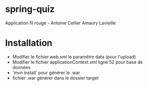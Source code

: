 # spring-quiz
Application fil rouge - Antoine Cellier Amaury Lavieille

# Installation

* Modifier le fichier web.xml le paramêtre data (pour l'upload)
* Modifier le fichier applicationContext.xml ligne 52 pour base de données
* 'mvn install' pour générer le .war
* fichier .war générer dans le dossier target

